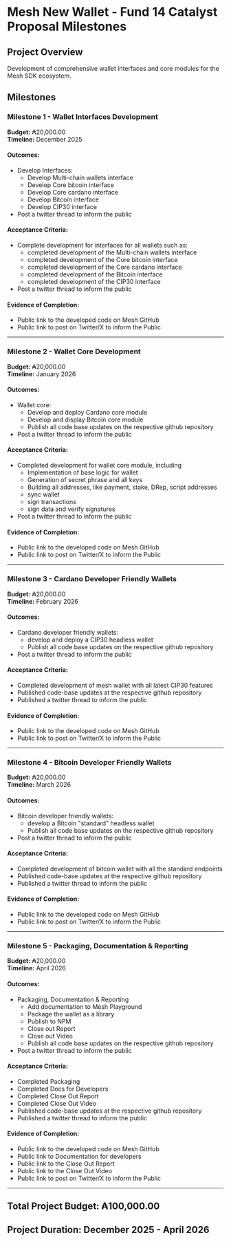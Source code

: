 # Mesh New Wallet - Fund 14 Catalyst Proposal Milestones

## Project Overview
Development of comprehensive wallet interfaces and core modules for the Mesh SDK ecosystem.

## Milestones

### Milestone 1 - Wallet Interfaces Development
**Budget:** ₳20,000.00  
**Timeline:** December 2025

#### Outcomes:
- Develop Interfaces:
  - Develop Multi-chain wallets interface
  - Develop Core bitcoin interface
  - Develop Core cardano interface
  - Develop Bitcoin interface
  - Develop CIP30 interface
- Post a twitter thread to inform the public

#### Acceptance Criteria:
- Complete development for interfaces for all wallets such as:
  - completed development of the Multi-chain wallets interface
  - completed development of the Core bitcoin interface
  - completed development of the Core cardano interface
  - completed development of the Bitcoin interface
  - completed development of the CIP30 interface
- Post a twitter thread to inform the public

#### Evidence of Completion:
- Public link to the developed code on Mesh GitHub
- Public link to post on Twitter/X to inform the Public

---

### Milestone 2 - Wallet Core Development
**Budget:** ₳20,000.00  
**Timeline:** January 2026

#### Outcomes:
- Wallet core:
  - Develop and deploy Cardano core module
  - Develop and display Bitcoin core module
  - Publish all code base updates on the respective github repository
- Post a twitter thread to inform the public

#### Acceptance Criteria:
- Completed development for wallet core module, including
  - Implementation of base logic for wallet
  - Generation of secret phrase and all keys
  - Building all addresses, like payment, stake, DRep, script addresses
  - sync wallet
  - sign transactions
  - sign data and verify signatures
- Post a twitter thread to inform the public

#### Evidence of Completion:
- Public link to the developed code on Mesh GitHub
- Public link to post on Twitter/X to inform the Public

---

### Milestone 3 - Cardano Developer Friendly Wallets
**Budget:** ₳20,000.00  
**Timeline:** February 2026

#### Outcomes:
- Cardano developer friendly wallets:
  - develop and deploy a CIP30 headless wallet
  - Publish all code base updates on the respective github repository
- Post a twitter thread to inform the public

#### Acceptance Criteria:
- Completed development of mesh wallet with all latest CIP30 features
- Published code-base updates at the respective github repository
- Published a twitter thread to inform the public

#### Evidence of Completion:
- Public link to the developed code on Mesh GitHub
- Public link to post on Twitter/X to inform the Public

---

### Milestone 4 - Bitcoin Developer Friendly Wallets
**Budget:** ₳20,000.00  
**Timeline:** March 2026

#### Outcomes:
- Bitcoin developer friendly wallets:
  - develop a Bitcoin "standard" headless wallet
  - Publish all code base updates on the respective github repository
- Post a twitter thread to inform the public

#### Acceptance Criteria:
- Completed development of bitcoin wallet with all the standard endpoints
- Published code-base updates at the respective github repository
- Published a twitter thread to inform the public

#### Evidence of Completion:
- Public link to the developed code on Mesh GitHub
- Public link to post on Twitter/X to inform the Public

---

### Milestone 5 - Packaging, Documentation & Reporting
**Budget:** ₳20,000.00  
**Timeline:** April 2026

#### Outcomes:
- Packaging, Documentation & Reporting
  - Add documentation to Mesh Playground
  - Package the wallet as a library
  - Publish to NPM
  - Close out Report
  - Close out Video
  - Publish all code base updates on the respective github repository
- Post a twitter thread to inform the public

#### Acceptance Criteria:
- Completed Packaging
- Completed Docs for Developers
- Completed Close Out Report
- Completed Close Out Video
- Published code-base updates at the respective github repository
- Published a twitter thread to inform the public

#### Evidence of Completion:
- Public link to the developed code on Mesh GitHub
- Public link to Documentation for developers
- Public link to the Close Out Report
- Public link to the Close Out Video
- Public link to post on Twitter/X to inform the Public

---

## Total Project Budget: ₳100,000.00
## Project Duration: December 2025 - April 2026